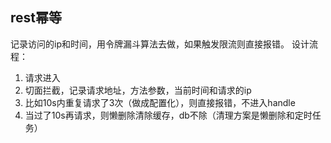 
## rest幂等

记录访问的ip和时间，用令牌漏斗算法去做，如果触发限流则直接报错。
设计流程：
1. 请求进入
2. 切面拦截，记录请求地址，方法参数，当前时间和请求的ip
3. 比如10s内重复请求了3次（做成配置化），则直接报错，不进入handle
4. 当过了10s再请求，则懒删除清除缓存，db不除（清理方案是懒删除和定时任务）